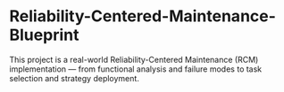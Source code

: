 # Reliability-Centered-Maintenance-Blueprint
This project is a real-world Reliability-Centered Maintenance (RCM) implementation — from functional analysis and failure modes to task selection and strategy deployment.
